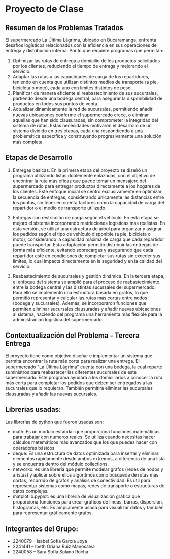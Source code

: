# Proyecto de Clase

## Resumen de los Problemas Tratados
El supermercado La Última Lágrima, ubicado en Bucaramanga, enfrenta desafíos logísticos relacionados con la eficiencia en sus operaciones de entrega y distribución interna. Por lo que requiere programas que permitan: 
1.	Optimizar las rutas de entrega a domicilio de los productos solicitados por los clientes, reduciendo el tiempo de entrega y mejorando el servicio.
2.	Adaptar las rutas a las capacidades de carga de los repartidores, teniendo en cuenta que utilizan distintos medios de transporte (a pie, bicicleta o moto), cada uno con límites distintos de peso.
3.	Planificar de manera eficiente el reabastecimiento de sus sucursales, partiendo desde una bodega central, para asegurar la disponibilidad de productos en todos sus puntos de venta.
4.	Actualizar dinámicamente la red de sucursales, permitiendo añadir nuevas ubicaciones conforme el supermercado crece, o eliminar aquellas que han sido clausuradas, sin comprometer la integridad del sistema de rutas.
Estas necesidades motivaron el desarrollo de un sistema dividido en tres etapas, cada una respondiendo a una problemática específica y construyendo progresivamente una solución más completa.

## Etapas de Desarrollo
1. Entregas básicas.
En la primera etapa del proyecto se diseñó un programa utilizando listas doblemente enlazadas, con el objetivo de encontrar la ruta más eficaz que puede tomar un mensajero del supermercado para entregar productos directamente a los hogares de los clientes. Este enfoque inicial se centró exclusivamente en optimizar la secuencia de entregas, considerando únicamente las distancias entre los puntos, sin tener en cuenta factores como la capacidad de carga del repartidor o el medio de transporte utilizado.

2. Entregas con restricción de carga según el vehículo.
En esta etapa se mejoró el sistema incorporando restricciones logísticas más realistas. En esta versión, se utilizó una estructura de árbol para organizar y asignar los pedidos según el tipo de vehículo disponible (a pie, bicicleta o moto), considerando la capacidad máxima de carga que cada repartidor puede transportar. Esta adaptación permitió distribuir las entregas de forma más eficiente, evitando sobrecargas y asegurando que cada repartidor esté en condiciones de completar sus rutas sin exceder sus límites, lo cual impacta directamente en la seguridad y en la calidad del servicio.

3. Reabastecimiento de sucursales y gestión dinámica.
En la tercera etapa, el enfoque del sistema se amplió para el proceso de reabastecimiento entre la bodega central y las distintas sucursales del supermercado. Para ello se implementó una estructura basada en grafos, lo que permitió representar y calcular las rutas más cortas entre nodos (bodega y sucursales). Además, se incorporaron funciones que permiten eliminar sucursales clausuradas y añadir nuevas ubicaciones al sistema, haciendo del programa una herramienta más flexible para la administración logística del supermercado.

## Contextualización del Problema - Tercera Entrega
El proyecto tiene como objetivo diseñar e implementar un sistema que permita encontrar la ruta más corta para realizar una entrega. El supermercado "La Última Lágrima" cuenta con una bodega, la cual reparte suministros para reabastecer las diferentes sucursales de este supermercado.
Este programa ayudará a los domiciliarios a conocer la ruta más corta para completar los pedidos que deben ser entregados a las sucursales que lo requieran. También permitirá eliminar las sucursales clausuradas y añadir las nuevas sucursales.

## Librerias usadas:
Las librerías de python que fueron usadas son:

- math: Es un módulo estándar que proporciona funciones matemáticas para trabajar con números reales. Se utiliza cuando necesitas hacer cálculos matemáticos más avanzados que los que puedes hacer con operadores básicos
- deque: Es una estructura de datos optimizada para insertar y eliminar elementos rápidamente desde ambos extremos, a diferencia de una lista y se encuentra dentro del módulo collections.
- networkx: es una librería que permite modelar grafos (redes de nodos y aristas) y aplicar sobre ellos algoritmos como búsqueda de rutas más cortas, recorrido de grafos y análisis de conectividad. Es útil para representar sistemas como mapas, redes de transporte o estructuras de datos complejas.
- matplotlib.pyplot: es una librería de visualización gráfica que proporciona funciones para crear gráficos de líneas, barras, dispersión, histogramas, etc. Es ampliamente usada para visualizar datos y también para representar gráficamente grafos.

## Integrantes del Grupo:
- 2240079 – Isabel Sofía García Joya 
- 2241441 – Ibeth Oriana Ruiz Manosalva
- 2240058 – Sara Sofía Solano Rocha
